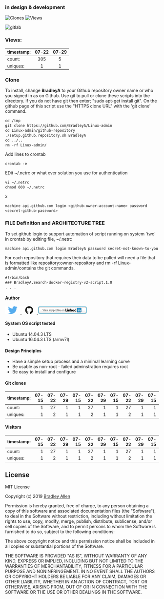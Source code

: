 ### in design & development

<img alt="Clones" src="https://img.shields.io/static/v1?label=Clones&message=26,24,1&color=blue"> <img alt="Views"  src="https://img.shields.io/static/v1?label=Views&message=26,24,1&color=blue">

 <img alt="gitlab"  src="https://img.shields.io/static/v1?logo=gitlab&&message=26,24,1&color=blue">

### Views:
timestamp:  |       07-22   |  07-29
|:---       |:---:  |:---:
count:      |       305     |  5
uniques:    |       1       |  1

### Clone

To install, change **BradleyA** to your Github repository owner name or who you signed in as on Github. Use git to pull or clone these scripts into the directory. If you do not have git then enter; "sudo apt-get install git". On the github page of this script use the "HTTPS clone URL" with the 'git clone' command.

    cd /tmp
    git clone https://github.com/BradleyA/Linux-admin
    cd Linux-admin/github-repository
    ./setup.github.repository.sh BradleyA
    cd ../..
    rm -rf Linux-admin/

Add lines to crontab

    crontab -e
   
EDit ~/.netrc or what ever solution you use for authentication        
    
    vi ~/.netrc
    chmod 600 ~/.netrc
    
x    
    
    machine api.github.com login <github-owner-account-name> password <secret-github-password>

### FILE Definition and ARCHITECTURE TREE

To set github login to support automation of script running on system 'two' in crontab by editing file, ~/.netrc

    machine api.github.com login BradleyA password secret-not-known-to-you

For each repository that requires their data to be pulled will need a file that is formatted like repository:owner-repository and rm -rf Linux-admin/contains the git commands.

    #!/bin/bash
    ###	BradleyA.Search-docker-registry-v2-script.1.0
    . . . 


#### Author
[<img id="twitter" src="../images/twitter.png" width="50" a="twitter.com/bradleyaustintx/">
](https://twitter.com/bradleyaustintx/)   [<img id="github" src="../images/github.png" width="50" a="https://github.com/BradleyA/">
](https://github.com/BradleyA/)    [<img src="../images/linkedin.png" style="max-width:100%;" >](https://www.linkedin.com/in/bradleyhallen)

#### System OS script tested
 * Ubuntu 14.04.3 LTS
 * Ubuntu 16.04.3 LTS (armv7l)

#### Design Principles
 * Have a simple setup process and a minimal learning curve
 * Be usable as non-root - failed adminstration requires root
 * Be easy to install and configure

#### Git clones
timestamp:|  07-15 | 07-22 | 07-29|  07-15 | 07-22 | 07-29|  07-15 | 07-22 | 07-29|  07-15 | 07-22 | 07-29
---       |    ---:|   ---:| ---: |    ---:|   ---:| ---: |    ---:|   ---:| ---: |    ---:|   ---:| ---: 
count:     | 1      |27     |     1| 1      |   27  |     1| 1      |   27  |   1  | 1      |   27  |   1 
uniques:   | 1      |2      |   1  | 1      |   2   |     1| 1      |   2   |     1| 1      |   2   |   1
#### Visitors
timestamp:|  07-15 | 07-22 | 07-29|  07-15 | 07-22 | 07-29|  07-15 | 07-22 | 07-29|  07-15 | 07-22 | 07-29
---       |    ---:|   ---:| ---: |    ---:|   ---:| ---: |    ---:|   ---:| ---: |    ---:|   ---:| ---: 
count:     | 1      |27     |     1| 1      |   27  |     1| 1      |   27  |   1  | 1      |   27  |   1 
uniques:   | 1      |2      |   1  | 1      |   2   |     1| 1      |   2   |     1| 1      |   2   |   1

## License
MIT License

Copyright (c) 2019  [Bradley Allen](https://www.linkedin.com/in/bradleyhallen)

Permission is hereby granted, free of charge, to any person obtaining a copy of this software and associated documentation files (the "Software"), to deal in the Software without restriction, including without limitation the rights to use, copy, modify, merge, publish, distribute, sublicense, and/or sell copies of the Software, and to permit persons to whom the Software is furnished to do so, subject to the following conditions:

The above copyright notice and this permission notice shall be included in all copies or substantial portions of the Software.

THE SOFTWARE IS PROVIDED "AS IS", WITHOUT WARRANTY OF ANY KIND, EXPRESS OR IMPLIED, INCLUDING BUT NOT LIMITED TO THE WARRANTIES OF MERCHANTABILITY, FITNESS FOR A PARTICULAR PURPOSE AND NONINFRINGEMENT. IN NO EVENT SHALL THE AUTHORS OR COPYRIGHT HOLDERS BE LIABLE FOR ANY CLAIM, DAMAGES OR OTHER LIABILITY, WHETHER IN AN ACTION OF CONTRACT, TORT OR OTHERWISE, ARISING FROM, OUT OF OR IN CONNECTION WITH THE SOFTWARE OR THE USE OR OTHER DEALINGS IN THE SOFTWARE.
